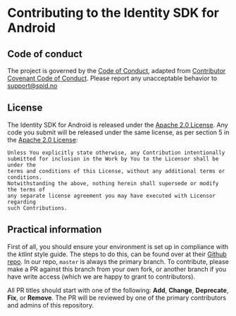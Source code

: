 # Contributing to the Identity SDK for Android

## Code of conduct
The project is governed by the [Code of Conduct](CODE_OF_CONDUCT.md), adapted from [Contributor Covenant Code of Conduct](https://www.contributor-covenant.org/version/1/4/code-of-conduct.html). Please report any unacceptable behavior to [support@spid.no](mailto:support@spid.no)

## License
The Identity SDK for Android is released under the [Apache 2.0 License](LICENSE). Any code you submit will be released under the same license,
as per section 5 in the [Apache 2.0 License](LICENSE):
```      
Unless You explicitly state otherwise, any Contribution intentionally
submitted for inclusion in the Work by You to the Licensor shall be under the
terms and conditions of this License, without any additional terms or conditions.
Notwithstanding the above, nothing herein shall supersede or modify the terms of
any separate license agreement you may have executed with Licensor regarding
such Contributions.
```

## Practical information
First of all, you should ensure your environment is set up in compliance with the _ktlint_ style guide. The steps to do this, can be found over at their [Github repo](https://github.com/shyiko/ktlint#option-1-recommended). In our repo, `master` is always the primary branch. To contribute, please make a PR against this branch from your own fork, or another branch if you have write access (which we are happy to grant to contributors).


All PR titles should start with one of the following: **Add**, **Change**, **Deprecate**, **Fix**, or **Remove**. The PR will be reviewed by one of the primary contributors and admins of this repository.
